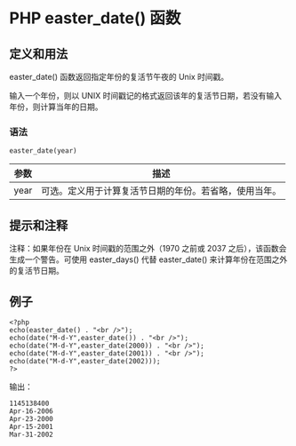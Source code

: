 # PHP easter_date() 函数



## 定义和用法

easter_date() 函数返回指定年份的复活节午夜的 Unix 时间戳。

输入一个年份，则以 UNIX 时间戳记的格式返回该年的复活节日期，若没有输入年份，则计算当年的日期。

### 语法

```
easter_date(year)
```

| 参数 | 描述 |
| --- | --- |
| year | 可选。定义用于计算复活节日期的年份。若省略，使用当年。 |

## 提示和注释

注释：如果年份在 Unix 时间戳的范围之外（1970 之前或 2037 之后），该函数会生成一个警告。可使用 easter_days() 代替 easter_date() 来计算年份在范围之外的复活节日期。

## 例子

```
<?php
echo(easter_date() . "<br />");
echo(date("M-d-Y",easter_date()) . "<br />");
echo(date("M-d-Y",easter_date(2000)) . "<br />");
echo(date("M-d-Y",easter_date(2001)) . "<br />");
echo(date("M-d-Y",easter_date(2002)));
?>
```

输出：

```
1145138400
Apr-16-2006
Apr-23-2000
Apr-15-2001
Mar-31-2002
```



